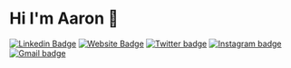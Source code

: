 # Hi I'm Aaron 👋

[![Linkedin Badge](https://img.shields.io/badge/haddadaaron-blue?logo=linkedin)](https://www.linkedin.com/in/haddadaaron/)
[![Website Badge](https://img.shields.io/badge/aaronhaddad-blue?logo=website)](https://aaronhaddad.me)
[![Twitter badge](https://img.shields.io/badge/aaronhaddad_-blue?logo=twitter)](https://twitter.com/aaronhaddad_)
[![Instagram badge](https://img.shields.io/badge/aaronhaddad_-blue?logo=twitter)](https://instagram.com/aaongaddad_)
[![Gmail badge](https://img.shields.io/badge/aaron.haddad-blue?logo=gmail)](mailto:aaron.haddad@etudiant-isi.utm.tn)

<!-- Welcome to my profile! I'm a student, aspiring [writer](https://medium.com/@_jessicalim), part-time coder and full-time adventure seeker. I am current interning @Wealthsimple, and have previously PM'd @Autodesk, SWE'd @Microsoft, and UX&D consulted @Deloitte. Thanks for visiting and I'd love to [connect](https://www.linkedin.com/in/jlim/)! -->
